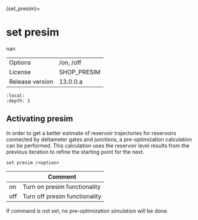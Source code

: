 (set_presim)=
# set presim
nan

|   |   |
|---|---|
|Options|/on, /off|
|License|SHOP_PRESIM|
|Release version|13.0.0.a|

```{contents}
:local:
:depth: 1
```

## Activating presim
In order to get a better estimate of reservoir trajectories for reservoirs connected by deltameter gates and junctions, a pre-optimization calculation can be performed. This calculation uses the reservoir level results from the previous iteration to refine the starting point for the next.
```
set presim /<option>
```

|<option>|Comment|
|---|---|
|on|Turn on presim functionality|
|off|Turn off presim functionality|

If command is not set, no pre-optimization simulation will be done.



